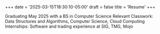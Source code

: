 +++
date = '2025-03-15T18:30:10-05:00'
draft = false
title = 'Resume'
+++

Graduating May 2025 with a BS in Computer Science
Relevant Classwork: Data Structures and Algorithms, Computer Science, Cloud Computing
Internships: Software and trading experience at SIG, TMG, Mojo